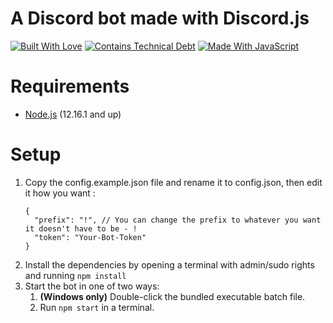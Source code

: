 # A Discord bot made with Discord.js
[![Built With Love](https://forthebadge.com/images/badges/built-with-love.svg)](https://forthebadge.com)
[![Contains Technical Debt](https://forthebadge.com/images/badges/contains-technical-debt.svg)](https://forthebadge.com)
[![Made With JavaScript](https://forthebadge.com/images/badges/made-with-javascript.svg)](https://forthebadge.com)

# Requirements

- [Node.js](https://nodejs.org/en/download/) (12.16.1 and up)

# Setup
1. Copy the config.example.json file and rename it to config.json, then edit it how you want :
    ```jsonc
    {
      "prefix": "!", // You can change the prefix to whatever you want it doesn't have to be - !
      "token": "Your-Bot-Token"
    }
    ```
2. Install the dependencies by opening a terminal with admin/sudo rights and running `npm install`
3. Start the bot in one of two ways:
   1. **(Windows only)** Double-click the bundled executable batch file.
   2. Run `npm start` in a terminal.